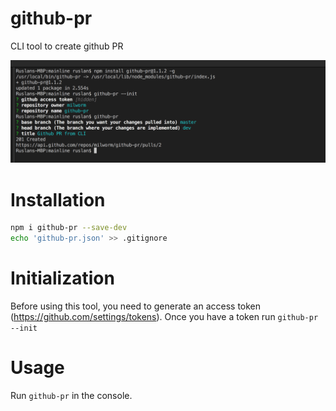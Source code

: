 # github-pr
CLI tool to create github PR

![Demo](https://raw.githubusercontent.com/milworm/github-pr/master/example.png)


# Installation
```bash
npm i github-pr --save-dev
echo 'github-pr.json' >> .gitignore
```

# Initialization
Before using this tool, you need to generate an access token (https://github.com/settings/tokens). Once you have a token run
`github-pr --init`

# Usage
Run `github-pr` in the console.
